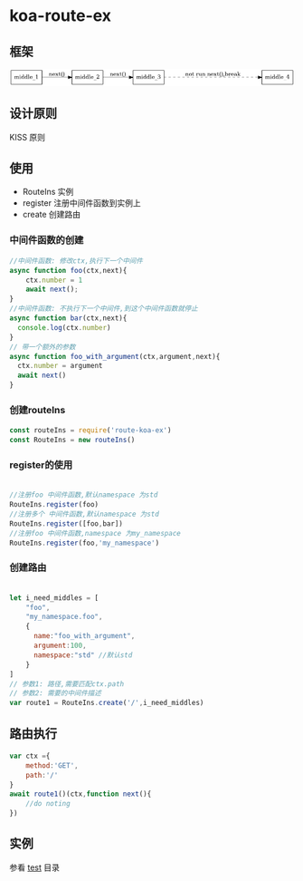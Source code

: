 # koa-route-ex

## 框架

![](./static/1.png)


## 设计原则

KISS 原则

## 使用 

 - RouteIns 实例
  - register 注册中间件函数到实例上
  - create 创建路由


### 中间件函数的创建
```javascript
//中间件函数: 修改ctx,执行下一个中间件
async function foo(ctx,next){
    ctx.number = 1
    await next();
}
//中间件函数: 不执行下一个中间件,到这个中间件函数就停止
async function bar(ctx,next){
  console.log(ctx.number)
}
// 带一个额外的参数
async function foo_with_argument(ctx,argument,next){
  ctx.number = argument
  await next()
}
```

### 创建routeIns

```javascript
const routeIns = require('route-koa-ex')
const RouteIns = new routeIns()
```

### register的使用

```javascript

//注册foo 中间件函数,默认namespace 为std
RouteIns.register(foo)
//注册多个 中间件函数,默认namespace 为std
RouteIns.register([foo,bar])
//注册foo 中间件函数,namespace 为my_namespace
RouteIns.register(foo,'my_namespace')
```

### 创建路由

```javascript

let i_need_middles = [
    "foo",
    "my_namespace.foo",
    {
      name:"foo_with_argument",
      argument:100,
      namespace:"std" //默认std
    }
]
// 参数1: 路径,需要匹配ctx.path
// 参数2: 需要的中间件描述
var route1 = RouteIns.create('/',i_need_middles)
```

## 路由执行

```javascript
var ctx ={
    method:'GET',
    path:'/'
}
await route1()(ctx,function next(){
    //do noting
})
```


## 实例

参看 [test](./test) 目录

